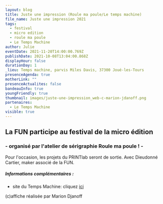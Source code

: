 ```yaml
---
layout: blog
title: Juste une impression (Roule ma poule/Le temps machine)
file_name: Juste une impression 2021
tags:
  - festival
  - micro edition
  - roule ma poule
  - Le Temps Machine
author: Julie
eventDate: 2021-11-20T14:00:00.769Z
publishDate: 2021-10-08T13:04:00.868Z
displayHour: false
durationDay: 1
_lieu: Temps machine, parvis Miles Davis, 37300 Joué-les-Tours
presenceAgenda: true
motherLink: ""
presenceActualites: false
bandeauInfo: true
youngFriendly: true
thumbnail: images/juste-une-impression_web-c-marion-jdanoff.png
partenaires:
  - Le Temps Machine
visible: true
---
```

## La FUN participe au festival de la micro édition 
### - organisé par l'atelier de sérigraphie Roule ma poule ! -

Pour l'occasion, les projets du PRINTlab seront de sortie.
Avec Dieudonné Cartier, maker associé de la FUN.

##### Informations complémentaires : 
* site du Temps Machine: cliquez [ici](https://www.letempsmachine.com/agenda/juste-une-impression-jardin-et-simon-johannin-bruler-dans-la-ville)

(c)affiche réalisée par Marion Djanoff